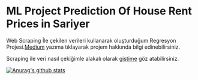 # ML Project Prediction Of House Rent Prices in Sariyer
Web Scraping İle çekilen verileri kullanarak oluşturduğum Regresyon Projesi.<a href="https://medium.com/@foreverflash95/ml-project-sarıyer-ev-kirası-tahmini-7da11df1c?source=activity---post_recommended_milestone">Medium</a> yazıma tıklayarak projem hakkında bilgi edinebilirsiniz.

Scraping ile veri nasıl çekiğimle alakalı olarak <a href="https://gist.github.com/aybukemeydan/76648a075fda70e76e163a17b563467b">gistime</a> göz atabilirsiniz.

[![Anurag's github stats](https://github-readme-stats.vercel.app/api?username=aybukemeydan&hide=stars,commits,prs,issues,contribs)](https://github.com/anuraghazra/github-readme-stats)
